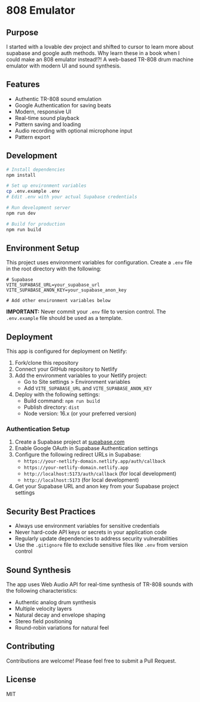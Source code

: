 # 808 Emulator

## Purpose
I started with a lovable dev project and shifted to cursor to learn more about supabase and 
google auth methods. Why learn these in a book when I could make an 808 emulator instead!?!
A web-based TR-808 drum machine emulator with modern UI and sound synthesis.

## Features
- Authentic TR-808 sound emulation
- Google Authentication for saving beats
- Modern, responsive UI
- Real-time sound playback
- Pattern saving and loading
- Audio recording with optional microphone input
- Pattern export

## Development
```bash
# Install dependencies
npm install

# Set up environment variables
cp .env.example .env
# Edit .env with your actual Supabase credentials

# Run development server
npm run dev

# Build for production
npm run build
```

## Environment Setup
This project uses environment variables for configuration. Create a `.env` file in the root directory with the following:

```
# Supabase
VITE_SUPABASE_URL=your_supabase_url
VITE_SUPABASE_ANON_KEY=your_supabase_anon_key

# Add other environment variables below
```

**IMPORTANT:** Never commit your `.env` file to version control. The `.env.example` file should be used as a template.

## Deployment
This app is configured for deployment on Netlify:

1. Fork/clone this repository
2. Connect your GitHub repository to Netlify
3. Add the environment variables to your Netlify project:
   - Go to Site settings > Environment variables
   - Add `VITE_SUPABASE_URL` and `VITE_SUPABASE_ANON_KEY`
4. Deploy with the following settings:
   - Build command: `npm run build`
   - Publish directory: `dist`
   - Node version: 16.x (or your preferred version)

### Authentication Setup
1. Create a Supabase project at [supabase.com](https://supabase.com)
2. Enable Google OAuth in Supabase Authentication settings
3. Configure the following redirect URLs in Supabase:
   - `https://your-netlify-domain.netlify.app/auth/callback`
   - `https://your-netlify-domain.netlify.app`
   - `http://localhost:5173/auth/callback` (for local development)
   - `http://localhost:5173` (for local development)
4. Get your Supabase URL and anon key from your Supabase project settings

## Security Best Practices
- Always use environment variables for sensitive credentials
- Never hard-code API keys or secrets in your application code
- Regularly update dependencies to address security vulnerabilities
- Use the `.gitignore` file to exclude sensitive files like `.env` from version control

## Sound Synthesis
The app uses Web Audio API for real-time synthesis of TR-808 sounds with the following characteristics:
- Authentic analog drum synthesis
- Multiple velocity layers
- Natural decay and envelope shaping
- Stereo field positioning
- Round-robin variations for natural feel

## Contributing
Contributions are welcome! Please feel free to submit a Pull Request.

## License
MIT